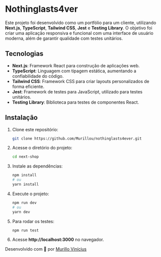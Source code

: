 # Nothinglasts4ver

Este projeto foi desenvolvido como um portfólio para um cliente, utilizando **Next.js**, **TypeScript**, **Tailwind CSS**, **Jest** e **Testing Library**. O objetivo foi criar uma aplicação responsiva e funcional com uma interface de usuário moderna, além de garantir qualidade com testes unitários.

## Tecnologias

- **Next.js**: Framework React para construção de aplicações web.
- **TypeScript**: Linguagem com tipagem estática, aumentando a confiabilidade do código.
- **Tailwind CSS**: Framework CSS para criar layouts personalizados de forma eficiente.
- **Jest**: Framework de testes para JavaScript, utilizado para testes unitários.
- **Testing Library**: Biblioteca para testes de componentes React.

## Instalação

1. Clone este repositório:
   ```bash
   git clone https://github.com/Murillou/nothinglasts4ever.git
2. Acesse o diretório do projeto:
   ```bash
   cd next-shop
   ```
3. Instale as dependências:
   ```bash
   npm install
   # ou
   yarn install
   ```
4. Execute o projeto:
   ```bash
   npm run dev
   # ou
   yarn dev
   ```
5. Para rodar os testes:
   ```bash
   npm run test
   ```
6. Acesse **http://localhost:3000** no navegador.

Desenvolvido com 💙 por [Murillo Vinícius](https://github.com/Murillou)
